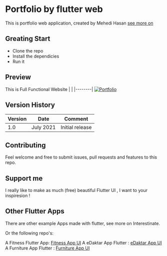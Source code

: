 # Portfolio by flutter web

This is portfolio web application, created by Mehedi Hasan [see more on](https://mehedihasaninfo.com/ "I am flutter developer")

## Greating Start

 - Clone the repo
 - Install the dependicies
 - Run it

## Preview 
This is Full Functional Website
| |
|--------|
[![Portfolio](https://user-images.githubusercontent.com/29401466/129550646-2c94bf36-1b26-4acb-a6c9-917325b6ec08.png)](https://user-images.githubusercontent.com/29401466/129077773-1dafd437-bce2-4e3e-a631-fbb9ae863bbb.mp4)



## Version History 
|Version |Date | Comment|
|--------|-----|--------|
|1.0 | July 2021 | Initial release

## Contributing
Feel welcome and free to submit issues, pull requests and features to this repo.

## Support me

I really like to make as much (free) beautiful Flutter UI , I want to  your inspiresion !

## Other Flutter Apps

There are other example Apps made with flutter, see more on Interestinate.

Or the following repo's:

A Fitness  Flutter App: [Fitness App UI](https://github.com/flutterbangladesh/fitness-app-flutter)
A eDaktar App Flutter : [eDaktar App UI](https://github.com/jpmehedi/edaktar_app_flutter)
A Furniture App Flutter : [Furniture App UI](https://github.com/jpmehedi/furniture-app-flutter)



